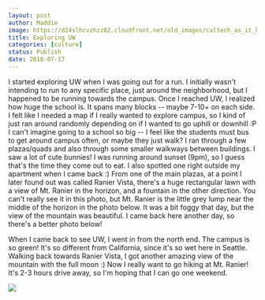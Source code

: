 ```yaml
---
layout: post
author: Maddie
image: https://d24slhcvzhzz82.cloudfront.net/old_images/caltech_as_it_happens/6a0105349b8251970b022ad37fa2c2200d.jpg
title: Exploring UW
categories: [culture]
status: Publish
date: 2018-07-17
---
```


I started exploring UW when I was going out for a run. I initially wasn't intending to run to any specific place, just around the neighborhood, but I happened to be running towards the campus. Once I reached UW, I realized how huge the school is. It spans many blocks -- maybe 7-10+ on each side. I felt like I needed a map if I really wanted to explore campus, so I kind of just ran around randomly depending on if I wanted to go uphill or downhill :P I can't imagine going to a school so big -- I feel like the students must bus to get around campus often, or maybe they just walk?
I ran through a few plazas/quads and also through some smaller walkways between buildings. I saw a lot of cute bunnies! I was running around sunset (9pm), so I guess that's the time they come out to eat. I also spotted one right outside my apartment when I came back :)
From one of the main plazas, at a point I later found out was called Ranier Vista, there's a huge rectangular lawn with a view of Mt. Ranier in the horizon, and a fountain in the other direction. You can't really see it in this photo, but Mt. Ranier is the little grey lump near the middle of the horizon in the photo below. It was a bit foggy that day, but the view of the mountain was beautiful. I came back here another day, so there's a better photo below!

When I came back to see UW, I went in from the north end. The campus is so green! It's so different from California, since it's so wet here in Seattle. Walking back towards Ranier Vista, I got another amazing view of the mountain with the full moon :) Now I really want to go hiking at Mt. Ranier! It's 2-3 hours drive away, so I'm hoping that I can go one weekend.


![](https://d24slhcvzhzz82.cloudfront.net/old_images/caltech_as_it_happens/6a0105349b8251970b022ad39f78b5200b.jpg)
